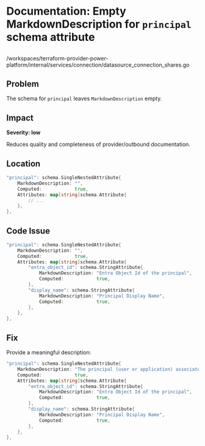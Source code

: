 # Documentation: Empty MarkdownDescription for `principal` schema attribute

##

/workspaces/terraform-provider-power-platform/internal/services/connection/datasource_connection_shares.go

## Problem

The schema for `principal` leaves `MarkdownDescription` empty.

## Impact

**Severity: low**

Reduces quality and completeness of provider/outbound documentation.

## Location

```go
"principal": schema.SingleNestedAttribute{
	MarkdownDescription: "",
	Computed:            true,
	Attributes: map[string]schema.Attribute{
		// ...
	},
},
```

## Code Issue

```go
"principal": schema.SingleNestedAttribute{
	MarkdownDescription: "",
	Computed:            true,
	Attributes: map[string]schema.Attribute{
		"entra_object_id": schema.StringAttribute{
			MarkdownDescription: "Entra Object Id of the principal",
			Computed:            true,
		},
		"display_name": schema.StringAttribute{
			MarkdownDescription: "Principal Display Name",
			Computed:            true,
		},
	},
},
```

## Fix

Provide a meaningful description:

```go
"principal": schema.SingleNestedAttribute{
	MarkdownDescription: "The principal (user or application) associated with this share.",
	Computed:            true,
	Attributes: map[string]schema.Attribute{
		"entra_object_id": schema.StringAttribute{
			MarkdownDescription: "Entra Object Id of the principal",
			Computed:            true,
		},
		"display_name": schema.StringAttribute{
			MarkdownDescription: "Principal Display Name",
			Computed:            true,
		},
	},
},
```
